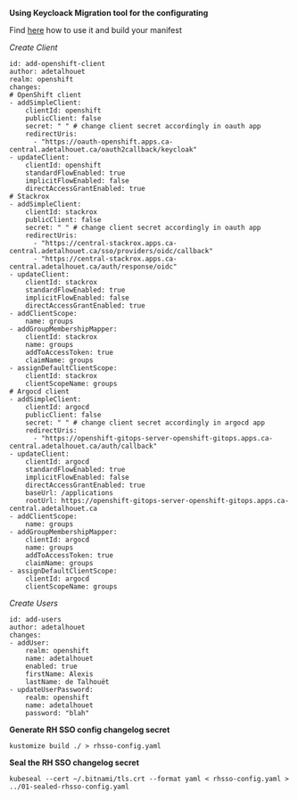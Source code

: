 __Using Keycloack Migration tool for the configurating__

Find [here](https://mayope.github.io/keycloakmigration/) how to use it and build your manifest

_Create Client_

~~~
id: add-openshift-client
author: adetalhouet
realm: openshift
changes:
# OpenShift client
- addSimpleClient:
    clientId: openshift
    publicClient: false
    secret: " " # change client secret accordingly in oauth app
    redirectUris:
      - "https://oauth-openshift.apps.ca-central.adetalhouet.ca/oauth2callback/keycloak"
- updateClient:
    clientId: openshift
    standardFlowEnabled: true
    implicitFlowEnabled: false
    directAccessGrantEnabled: true
# Stackrox
- addSimpleClient:
    clientId: stackrox
    publicClient: false
    secret: " " # change client secret accordingly in oauth app
    redirectUris:
      - "https://central-stackrox.apps.ca-central.adetalhouet.ca/sso/providers/oidc/callback"
      - "https://central-stackrox.apps.ca-central.adetalhouet.ca/auth/response/oidc"
- updateClient:
    clientId: stackrox
    standardFlowEnabled: true
    implicitFlowEnabled: false
    directAccessGrantEnabled: true
- addClientScope:
    name: groups
- addGroupMembershipMapper:
    clientId: stackrox
    name: groups
    addToAccessToken: true
    claimName: groups
- assignDefaultClientScope:
    clientId: stackrox
    clientScopeName: groups
# Argocd client
- addSimpleClient:
    clientId: argocd
    publicClient: false
    secret: " " # change client secret accordingly in argocd app
    redirectUris:
      - "https://openshift-gitops-server-openshift-gitops.apps.ca-central.adetalhouet.ca/auth/callback"
- updateClient:
    clientId: argocd
    standardFlowEnabled: true
    implicitFlowEnabled: false
    directAccessGrantEnabled: true
    baseUrl: /applications
    rootUrl: https://openshift-gitops-server-openshift-gitops.apps.ca-central.adetalhouet.ca
- addClientScope:
    name: groups
- addGroupMembershipMapper:
    clientId: argocd
    name: groups
    addToAccessToken: true
    claimName: groups
- assignDefaultClientScope:
    clientId: argocd
    clientScopeName: groups
~~~

_Create Users_

~~~
id: add-users
author: adetalhouet
changes:
- addUser:
    realm: openshift
    name: adetalhouet
    enabled: true
    firstName: Alexis
    lastName: de Talhouët
- updateUserPassword:
    realm: openshift
    name: adetalhouet
    password: "blah"
~~~

__Generate RH SSO config changelog secret__

`kustomize build ./ > rhsso-config.yaml`

__Seal the RH SSO changelog secret__

`kubeseal --cert ~/.bitnami/tls.crt --format yaml < rhsso-config.yaml > ../01-sealed-rhsso-config.yaml`